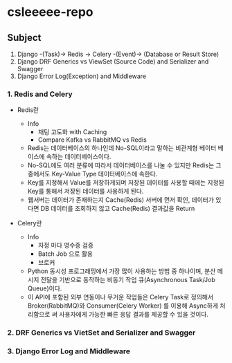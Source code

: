 # csleeeee-repo

## Subject
1. Django -(Task)-> Redis -> Celery -(Event)-> (Database or Result Store)
2. Django DRF Generics vs ViewSet (Source Code) and Serializer and Swagger
3. Django Error Log(Exception) and Middleware

### 1. Redis and Celery
* Redis란
  * Info
    * 채팅 고도화 with Caching
    * Compare Kafka vs RabbitMQ vs Redis
  * Redis는 데이터베이스의 하나인데 No-SQL이라고 말하는 비관계형 베이터 베이스에 속하는 데이터베이스이다.
  * No-SQL에도 여러 분류에 따라서 데이터베이스를 나눌 수 있지만 Redis는 그중에서도 Key-Value Type 데이터베이스에 속한다.
  * Key를 지정해서 Value를 저장하게되며 저장된 데이터를 사용할 때에는 지정된 Key를 통해서 저장된 데이터를 사용하게 된다.
  * 웹서버는 데이터가 존재하는지 Cache(Redis) 서버에 먼저 확인, 데이터가 있다면 DB 데이터를 조회하지 않고 Cache(Redis) 결과값을 Return

* Celery란
  * Info
    * 자정 마다 영수증 검증
    * Batch Job 으로 활용
    * 브로커
  * Python 동시성 프로그래밍에서 가장 많이 사용하는 방법 중 하나이며, 분산 메시지 전달을 기반으로 동작하는 비동기 작업 큐(Asynchronous Task/Job Queue)이다.
  * 이 API에 포함된 외부 연동이나 무거운 작업들은 Celery Task로 정의해서 Broker(RabbitMQ)와 Consumer(Celery Worker) 를 이용해 Async하게 처리함으로 써 사용자에게 가능한 빠른 응답 결과를 제공할 수 있을 것이다.
### 2. DRF Generics vs VietSet and Serializer and Swagger

### 3. Django Error Log and Middleware
